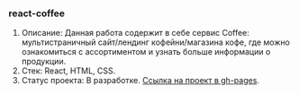 ### react-coffee
1. Описание: Данная работа содержит в себе сервис Coffee: мультистраничный сайт/лендинг кофейни/магазина кофе, где можно ознакомиться с ассортиментом и узнать больше информации о продукции.
2. Стек: React, HTML, CSS.
3. Статус проекта: В разработке.
[Ссылка на проект в gh-pages](https://borishahn.github.io/react-coffee/).
